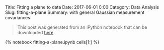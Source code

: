 Title: Fitting a plane to data
Date: 2017-06-01 0:00
Category: Data Analysis
Slug: fitting-a-plane
Summary: with general Gaussian measurement covariances

> This post was generated from an IPython notebook that can be downloaded
> [here](/downloads/notebooks/fitting-a-plane.ipynb).

{% notebook fitting-a-plane.ipynb cells[1:] %}
